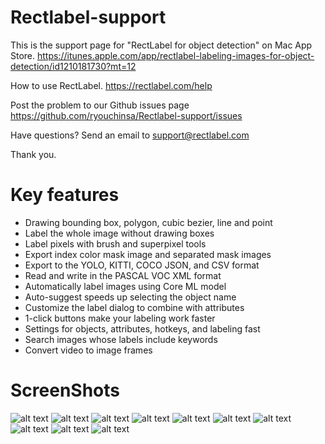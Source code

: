 # Rectlabel-support
This is the support page for "RectLabel for object detection" on Mac App Store.
https://itunes.apple.com/app/rectlabel-labeling-images-for-object-detection/id1210181730?mt=12

How to use RectLabel.
https://rectlabel.com/help

Post the problem to our Github issues page
https://github.com/ryouchinsa/Rectlabel-support/issues

Have questions? Send an email to support@rectlabel.com

Thank you.

# Key features
- Drawing bounding box, polygon, cubic bezier, line and point
- Label the whole image without drawing boxes
- Label pixels with brush and superpixel tools
- Export index color mask image and separated mask images
- Export to the YOLO, KITTI, COCO JSON, and CSV format
- Read and write in the PASCAL VOC XML format
- Automatically label images using Core ML model
- Auto-suggest speeds up selecting the object name
- Customize the label dialog to combine with attributes
- 1-click buttons make your labeling work faster
- Settings for objects, attributes, hotkeys, and labeling fast
- Search images whose labels include keywords
- Convert video to image frames

# ScreenShots
![alt text](https://static.rectlabel.com/waysify_app/img/draw.jpg?)
![alt text](https://static.rectlabel.com/waysify_app/img/edit_points.jpg?)
![alt text](https://static.rectlabel.com/waysify_app/img/mask.jpg)
![alt text](https://static.rectlabel.com/waysify_app/img/superpixel.jpg)
![alt text](https://static.rectlabel.com/waysify_app/img/brush.jpg)
![alt text](https://static.rectlabel.com/waysify_app/img/coreml.jpg)
![alt text](https://static.rectlabel.com/waysify_app/img/dialog.jpg??)
![alt text](https://static.rectlabel.com/waysify_app/img/1-click.jpg?)
![alt text](https://static.rectlabel.com/waysify_app/img/objects.jpg)
![alt text](https://static.rectlabel.com/waysify_app/img/search.jpg)
